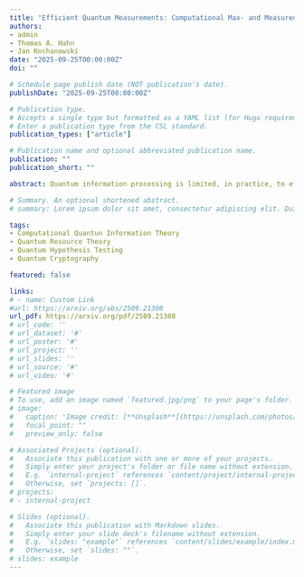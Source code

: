 ```yaml
---
title: "Efficient Quantum Measurements: Computational Max- and Measured Rényi Divergences and Applications"
authors:
- admin
- Thomas A. Hahn
- Jan Kochanowski
date: "2025-09-25T00:00:00Z"
doi: ""

# Schedule page publish date (NOT publication's date).
publishDate: "2025-09-25T00:00:00Z"

# Publication type.
# Accepts a single type but formatted as a YAML list (for Hugo requirements).
# Enter a publication type from the CSL standard.
publication_types: ["article"]

# Publication name and optional abbreviated publication name.
publication: ""
publication_short: ""

abstract: Quantum information processing is limited, in practice, to efficiently implementable operations. This motivates the study of quantum divergences that preserve their operational meaning while faithfully capturing these computational constraints. Using geometric, computational, and information theoretic tools, we define two new types of computational divergences, which we term computational max-divergence and computational measured Rényi divergences. Both are constrained by a family of efficient binary measurements, and thus useful for state discrimination tasks in the computational setting. We prove that, in the infinite-order limit, the computational measured Rényi divergence coincides with the computational max-divergence, mirroring the corresponding relation in the unconstrained information-theoretic setting. For the many-copy regime, we introduce regularized versions and establish a one-sided computational Stein bound on achievable hypothesis-testing exponents under efficient measurements, giving the regularized computational measured relative entropy an operational meaning. We further define resource measures induced by our computational divergences and prove an asymptotic continuity bound for the computational measured relative entropy of resource. Focusing on entanglement, we relate our results to previously proposed computational entanglement measures and provide explicit separations from the information-theoretic setting. Together, these results provide a principled, cohesive approach towards state discrimination tasks and resource quantification under computational constraints.

# Summary. An optional shortened abstract.
# summary: Lorem ipsum dolor sit amet, consectetur adipiscing elit. Duis posuere tellus ac convallis placerat. Proin tincidunt magna sed ex sollicitudin condimentum.

tags:
- Computational Quantun Information Theory
- Quantum Resource Theory
- Quantum Hypothesis Testing
- Quantum Cryptography

featured: false

links:
# - name: Custom Link
#url: https://arxiv.org/abs/2509.21308
url_pdf: https://arxiv.org/pdf/2509.21308
# url_code: ''
# url_dataset: '#'
# url_poster: '#'
# url_project: ''
# url_slides: ''
# url_source: '#'
# url_video: '#'

# Featured image
# To use, add an image named `featured.jpg/png` to your page's folder. 
# image:
#   caption: 'Image credit: [**Unsplash**](https://unsplash.com/photos/s9CC2SKySJM)'
#   focal_point: ""
#   preview_only: false

# Associated Projects (optional).
#   Associate this publication with one or more of your projects.
#   Simply enter your project's folder or file name without extension.
#   E.g. `internal-project` references `content/project/internal-project/index.md`.
#   Otherwise, set `projects: []`.
# projects:
# - internal-project

# Slides (optional).
#   Associate this publication with Markdown slides.
#   Simply enter your slide deck's filename without extension.
#   E.g. `slides: "example"` references `content/slides/example/index.md`.
#   Otherwise, set `slides: ""`.
# slides: example
---
```


<!-- This work is driven by the results in my [previous paper](/publication/conference-paper/) on LLMs. -->

<!-- {{% callout note %}}
Create your slides in Markdown - click the *Slides* button to check out the example.
{{% /callout %}} -->

<!-- Add the publication's **full text** or **supplementary notes** here. You can use rich formatting such as including [code, math, and images](https://docs.hugoblox.com/content/writing-markdown-latex/). -->
